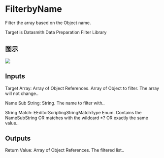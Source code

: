 # FilterbyName

Filter the array based on the Object name.

Target is Datasmith Data Preparation Filter Library

## 图示

![]($-20221218-18354260.png)

## Inputs

Target Array: Array of Object References. Array of Object to filter. The array will not change..

Name Sub String: String. The name to filter with..

String Match: EEditorScriptingStringMatchType Enum. Contains the NameSubString OR matches with the wildcard *? OR exactly the same value..  

## Outputs

Return Value: Array of Object References. The filtered list..

